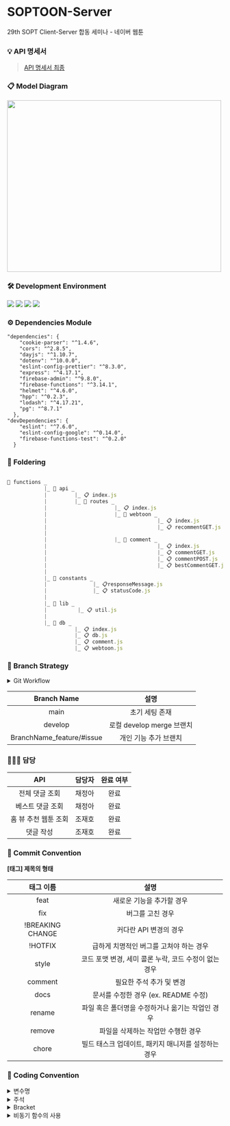 # SOPTOON-Server
29th SOPT Client-Server 합동 세미나 - 네이버 웹툰

### 💡 API 명세서
> [API 명세서 최종](https://www.notion.so/storypanda/API-24bb15fb98b74242a1e9e3c593e23bb6)

### 📋 Model Diagram
<img src = "https://user-images.githubusercontent.com/20807197/143522994-35a9db64-0f49-44df-9ae2-6357ea40cd99.png" width="500px" height="400px" />

### 🛠 Development Environment
<img src="https://img.shields.io/badge/Node.js-v16-green"/> <img src="https://img.shields.io/badge/Express-v4.16.1-green"/> <img src="https://img.shields.io/badge/PostgreSQL-v12.5-blue"/> <img src="https://img.shields.io/badge/Firebase-v9.23-blue"/>

### ⚙️ Dependencies Module
```
"dependencies": {
    "cookie-parser": "^1.4.6",
    "cors": "^2.8.5",
    "dayjs": "^1.10.7",
    "dotenv": "^10.0.0",
    "eslint-config-prettier": "^8.3.0",
    "express": "^4.17.1",
    "firebase-admin": "^9.8.0",
    "firebase-functions": "^3.14.1",
    "helmet": "^4.6.0",
    "hpp": "^0.2.3",
    "lodash": "^4.17.21",
    "pg": "^8.7.1"
  },
"devDependencies": {
    "eslint": "^7.6.0",
    "eslint-config-google": "^0.14.0",
    "firebase-functions-test": "^0.2.0"
  }
 ```
 
### 📁 Foldering

``` javascript

📁 functions _ 
            |_ 📁 api _ 
            |         |_ 📋 index.js
            |         |_ 📁 routes _
            |                      |_ 📋 index.js
            |                      |_ 📁 webtoon _
            |                                    |_ 📋 index.js
            |                                    |_ 📋 recommentGET.js
            |
            |                      |_ 📁 comment _
            |                                    |_ 📋 index.js
            |                                    |_ 📋 commentGET.js
            |                                    |_ 📋 commentPOST.js
            |                                    |_ 📋 bestCommentGET.js
            |
            |_ 📁 constants _ 
            |               |_ 📋responseMessage.js
            |               |_ 📋 statusCode.js
            |
            |_ 📁 lib _ 
            |		   |_ 📋 util.js
            |
            |_ 📁 db _
                      |_ 📋 index.js
                      |_ 📋 db.js
                      |_ 📋 comment.js
                      |_ 📋 webtoon.js                 

```



### 📌 Branch Strategy

<details>
<summary>Git Workflow</summary>
<div markdown="1">       

```
 1. local - feature에서 각자 기능 작업
 2. 작업 완료 후 remote-develop 에 PR
 4. 코드 리뷰 후 Confirm 받고 Merge
 5. remote - develop 에 Merge 될 때 마다 모든 팀원 remote - develop pull 받아 최신 상태 유지
 ```

</div>
</details>

| Branch Name | 설명 |
| :---: | :-----: |
| main | 초기 세팅 존재 |
| develop | 로컬 develop merge 브랜치 |
| BranchName_feature/#issue | 개인 기능 추가 브랜치 |

### 🙋🏻‍♀️ 담당

| API | 담당자 | 완료 여부 |
| :-----: | :---: | :---: |
| 전체 댓글 조회 | 채정아 | 완료 |
| 베스트 댓글 조회 | 채정아 | 완료 |
| 홈 뷰 추천 웹툰 조회 | 조재호 | 완료 |
| 댓글 작성 | 조재호 | 완료 |

### 📌 Commit Convention

**[태그] 제목의 형태**

| 태그 이름| 설명 |
| :--: | :-----: |
| feat | 새로운 기능을 추가할 경우 |
| fix | 버그를 고친 경우 |
| !BREAKING CHANGE | 커다란 API 변경의 경우 |
| !HOTFIX | 급하게 치명적인 버그를 고쳐야 하는 경우 |
| style | 코드 포맷 변경, 세미 콜론 누락, 코드 수정이 없는 경우 |
| comment | 필요한 주석 추가 및 변경 |
| docs | 문서를 수정한 경우 (ex. README 수정) |
| rename | 파일 혹은 폴더명을 수정하거나 옮기는 작업인 경우 |
| remove | 파일을 삭제하는 작업만 수행한 경우 |
| chore | 빌드 태스크 업데이트, 패키지 매니저를 설정하는 경우 |

### 📌 Coding Convention

<details>
<summary>변수명</summary>   
<div markdown="1">       
      
 
 1. Camel Case 사용 
   - lower Camel Case
 2. 함수의 경우 동사+명사 사용 
   - ex) getInformation()
 3. 약어는 되도록 사용하지 않는다.
 
</div>
</details>


<details>
<summary>주석</summary>
<div markdown="1">       
  
 1. 주석은 /** */ 를 사용한다.
 
</div>
</details>

<details>
<summary>Bracket</summary>
<div markdown="1">       

 ``` javascript
 // 한줄 if 문 - 여러 줄로 작성
  if(trigger) {
    return;
  }
 ```
 ``` javascript 
 // 괄호 사용 한칸 띄우고 사용한다.
  if (left == true) {
     return;
  }
 ```
 ``` javascript 
 // 띄어쓰기
  if (a == 5) { // 양쪽 사이로 띄어쓰기
     return;  
  }
 ```
 
</div>
</details>

<details>
<summary>비동기 함수의 사용</summary>
<div markdown="1">       

 1. async, await 함수 사용을 지향한다.
 
</div>
</details>
